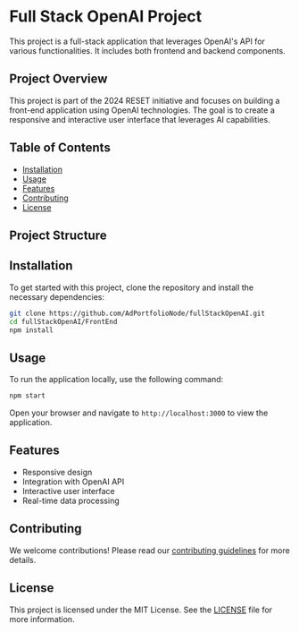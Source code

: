 # Full Stack OpenAI Project

This project is a full-stack application that leverages OpenAI's API for various functionalities. It includes both frontend and backend components.

## Project Overview
This project is part of the 2024 RESET initiative and focuses on building a front-end application using OpenAI technologies. The goal is to create a responsive and interactive user interface that leverages AI capabilities.

## Table of Contents
- [Installation](#installation)
- [Usage](#usage)
- [Features](#features)
- [Contributing](#contributing)
- [License](#license)

## Project Structure

## Installation
To get started with this project, clone the repository and install the necessary dependencies:

```bash
git clone https://github.com/AdPortfolioNode/fullStackOpenAI.git
cd fullStackOpenAI/FrontEnd
npm install
```

## Usage
To run the application locally, use the following command:

```bash
npm start
```

Open your browser and navigate to `http://localhost:3000` to view the application.

## Features
- Responsive design
- Integration with OpenAI API
- Interactive user interface
- Real-time data processing

## Contributing
We welcome contributions! Please read our [contributing guidelines](CONTRIBUTING.md) for more details.

## License
This project is licensed under the MIT License. See the [LICENSE](LICENSE) file for more information.